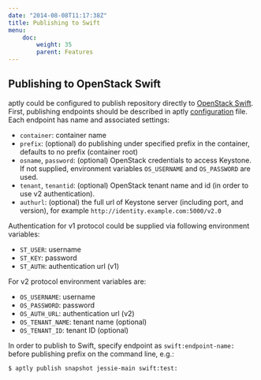 ```yaml
---
date: "2014-08-08T11:17:38Z"
title: Publishing to Swift
menu:
    doc:
        weight: 35
        parent: Features
---
```



Publishing to OpenStack Swift
-----------------------------

aptly could be configured to publish repository directly to [OpenStack Swift](http://docs.openstack.org/developer/swift/).
First, publishing endpoints should be described in aptly [configuration](/doc/configuration/) file.
Each endpoint has name and associated settings:

* `container`: container name
* `prefix`: (optional) do publishing under specified prefix in the container, defaults to
  no prefix (container root)
* `osname`, `password`: (optional) OpenStack credentials to access Keystone. If not supplied,
  environment variables `OS_USERNAME` and `OS_PASSWORD` are used.
* `tenant`, `tenantid`: (optional) OpenStack tenant name and id (in order to use v2 authentication).
* `authurl`: (optional) the full url of Keystone server (including port, and version),
  for example `http://identity.example.com:5000/v2.0`

Authentication for v1 protocol could be supplied via following environment variables:

* `ST_USER`: username
* `ST_KEY`: password
* `ST_AUTH`: authentication url (v1)

For v2 protocol environment variables are:

* `OS_USERNAME`: username
* `OS_PASSWORD`: password
* `OS_AUTH_URL`: authentication url (v2)
* `OS_TENANT_NAME`: tenant name (optional)
* `OS_TENANT_ID`: tenant ID (optional)

In order to publish to Swift, specify endpoint as `swift:endpoint-name:` before
publishing prefix on the command line, e.g.:

    $ aptly publish snapshot jessie-main swift:test:
